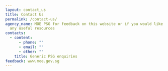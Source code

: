 ```yaml
---
layout: contact_us
title: Contact Us
permalink: /contact-us/
agency_name: MOE PSG for feedback on this website or if you would like to share
  any useful resources
contacts:
  - content:
      - phone: ""
      - email: ""
      - other: ""
    title: Generic PSG enquiries
feedback: www.moe.gov.sg
---
```

